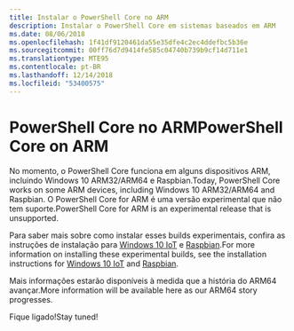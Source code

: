 ```yaml
---
title: Instalar o PowerShell Core no ARM
description: Instalar o PowerShell Core em sistemas baseados em ARM
ms.date: 08/06/2018
ms.openlocfilehash: 1f41df9120461da55e35dfe4c2ec4ddefbc5b36e
ms.sourcegitcommit: 00ff76d7d9414fe585c04740b739b9cf14d711e1
ms.translationtype: MTE95
ms.contentlocale: pt-BR
ms.lasthandoff: 12/14/2018
ms.locfileid: "53400575"
---
```

# <a name="powershell-core-on-arm"></a><span data-ttu-id="a0158-103">PowerShell Core no ARM</span><span class="sxs-lookup"><span data-stu-id="a0158-103">PowerShell Core on ARM</span></span>

<span data-ttu-id="a0158-104">No momento, o PowerShell Core funciona em alguns dispositivos ARM, incluindo Windows 10 ARM32/ARM64 e Raspbian.</span><span class="sxs-lookup"><span data-stu-id="a0158-104">Today, PowerShell Core works on some ARM devices, including Windows 10 ARM32/ARM64 and Raspbian.</span></span>
<span data-ttu-id="a0158-105">O PowerShell Core for ARM é uma versão experimental que não tem suporte.</span><span class="sxs-lookup"><span data-stu-id="a0158-105">PowerShell Core for ARM is an experimental release that is unsupported.</span></span>

<span data-ttu-id="a0158-106">Para saber mais sobre como instalar esses builds experimentais, confira as instruções de instalação para [Windows 10 IoT](installing-powershell-core-on-windows.md#deploying-on-windows-iot) e [Raspbian](installing-powershell-core-on-linux.md#raspbian).</span><span class="sxs-lookup"><span data-stu-id="a0158-106">For more information on installing these experimental builds, see the installation instructions for [Windows 10 IoT](installing-powershell-core-on-windows.md#deploying-on-windows-iot) and [Raspbian](installing-powershell-core-on-linux.md#raspbian).</span></span>

<span data-ttu-id="a0158-107">Mais informações estarão disponíveis à medida que a história do ARM64 avançar.</span><span class="sxs-lookup"><span data-stu-id="a0158-107">More information will be available here as our ARM64 story progresses.</span></span>

<span data-ttu-id="a0158-108">Fique ligado!</span><span class="sxs-lookup"><span data-stu-id="a0158-108">Stay tuned!</span></span>
